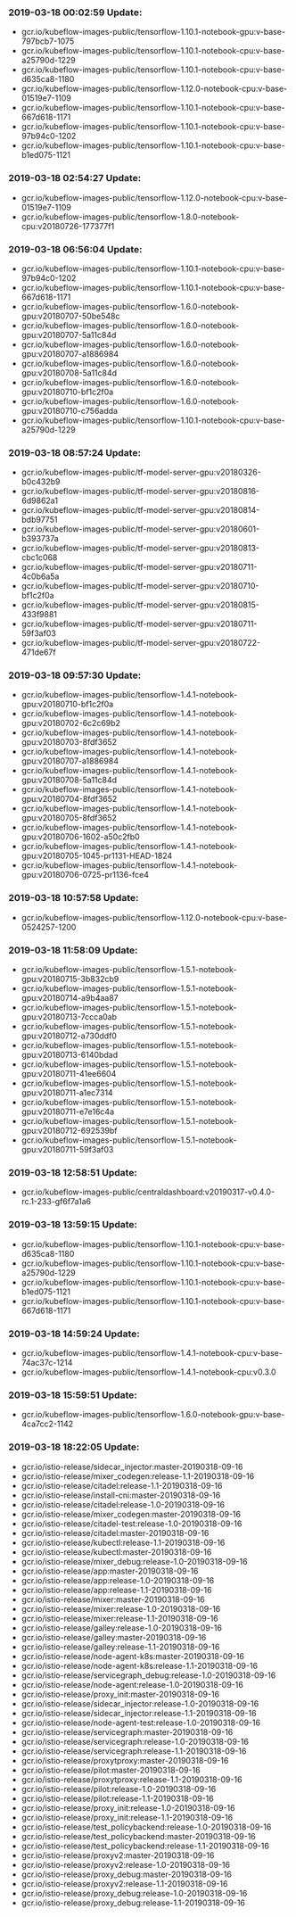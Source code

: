 ### 2019-03-18 00:02:59 Update:

- gcr.io/kubeflow-images-public/tensorflow-1.10.1-notebook-gpu:v-base-797bcb7-1075
- gcr.io/kubeflow-images-public/tensorflow-1.10.1-notebook-cpu:v-base-a25790d-1229
- gcr.io/kubeflow-images-public/tensorflow-1.10.1-notebook-cpu:v-base-d635ca8-1180
- gcr.io/kubeflow-images-public/tensorflow-1.12.0-notebook-cpu:v-base-01519e7-1109
- gcr.io/kubeflow-images-public/tensorflow-1.10.1-notebook-cpu:v-base-667d618-1171
- gcr.io/kubeflow-images-public/tensorflow-1.10.1-notebook-cpu:v-base-97b94c0-1202
- gcr.io/kubeflow-images-public/tensorflow-1.10.1-notebook-cpu:v-base-b1ed075-1121
### 2019-03-18 02:54:27 Update:

- gcr.io/kubeflow-images-public/tensorflow-1.12.0-notebook-cpu:v-base-01519e7-1109
- gcr.io/kubeflow-images-public/tensorflow-1.8.0-notebook-cpu:v20180726-177377f1
### 2019-03-18 06:56:04 Update:

- gcr.io/kubeflow-images-public/tensorflow-1.10.1-notebook-cpu:v-base-97b94c0-1202
- gcr.io/kubeflow-images-public/tensorflow-1.10.1-notebook-cpu:v-base-667d618-1171
- gcr.io/kubeflow-images-public/tensorflow-1.6.0-notebook-gpu:v20180707-50be548c
- gcr.io/kubeflow-images-public/tensorflow-1.6.0-notebook-gpu:v20180707-5a11c84d
- gcr.io/kubeflow-images-public/tensorflow-1.6.0-notebook-gpu:v20180707-a1886984
- gcr.io/kubeflow-images-public/tensorflow-1.6.0-notebook-gpu:v20180708-5a11c84d
- gcr.io/kubeflow-images-public/tensorflow-1.6.0-notebook-gpu:v20180710-bf1c2f0a
- gcr.io/kubeflow-images-public/tensorflow-1.6.0-notebook-gpu:v20180710-c756adda
- gcr.io/kubeflow-images-public/tensorflow-1.10.1-notebook-cpu:v-base-a25790d-1229
### 2019-03-18 08:57:24 Update:

- gcr.io/kubeflow-images-public/tf-model-server-gpu:v20180326-b0c432b9
- gcr.io/kubeflow-images-public/tf-model-server-gpu:v20180816-6d9862a1
- gcr.io/kubeflow-images-public/tf-model-server-gpu:v20180814-bdb97751
- gcr.io/kubeflow-images-public/tf-model-server-gpu:v20180601-b393737a
- gcr.io/kubeflow-images-public/tf-model-server-gpu:v20180813-cbc1c068
- gcr.io/kubeflow-images-public/tf-model-server-gpu:v20180711-4c0b6a5a
- gcr.io/kubeflow-images-public/tf-model-server-gpu:v20180710-bf1c2f0a
- gcr.io/kubeflow-images-public/tf-model-server-gpu:v20180815-433f9881
- gcr.io/kubeflow-images-public/tf-model-server-gpu:v20180711-59f3af03
- gcr.io/kubeflow-images-public/tf-model-server-gpu:v20180722-471de67f
### 2019-03-18 09:57:30 Update:

- gcr.io/kubeflow-images-public/tensorflow-1.4.1-notebook-gpu:v20180710-bf1c2f0a
- gcr.io/kubeflow-images-public/tensorflow-1.4.1-notebook-gpu:v20180702-6c2c69b2
- gcr.io/kubeflow-images-public/tensorflow-1.4.1-notebook-gpu:v20180703-8fdf3652
- gcr.io/kubeflow-images-public/tensorflow-1.4.1-notebook-gpu:v20180707-a1886984
- gcr.io/kubeflow-images-public/tensorflow-1.4.1-notebook-gpu:v20180708-5a11c84d
- gcr.io/kubeflow-images-public/tensorflow-1.4.1-notebook-gpu:v20180704-8fdf3652
- gcr.io/kubeflow-images-public/tensorflow-1.4.1-notebook-gpu:v20180705-8fdf3652
- gcr.io/kubeflow-images-public/tensorflow-1.4.1-notebook-gpu:v20180706-1602-a50c2fb0
- gcr.io/kubeflow-images-public/tensorflow-1.4.1-notebook-gpu:v20180705-1045-pr1131-HEAD-1824
- gcr.io/kubeflow-images-public/tensorflow-1.4.1-notebook-gpu:v20180706-0725-pr1136-fce4
### 2019-03-18 10:57:58 Update:

- gcr.io/kubeflow-images-public/tensorflow-1.12.0-notebook-cpu:v-base-0524257-1200
### 2019-03-18 11:58:09 Update:

- gcr.io/kubeflow-images-public/tensorflow-1.5.1-notebook-gpu:v20180715-3b832cb9
- gcr.io/kubeflow-images-public/tensorflow-1.5.1-notebook-gpu:v20180714-a9b4aa87
- gcr.io/kubeflow-images-public/tensorflow-1.5.1-notebook-gpu:v20180713-7ccca0ab
- gcr.io/kubeflow-images-public/tensorflow-1.5.1-notebook-gpu:v20180712-a730ddf0
- gcr.io/kubeflow-images-public/tensorflow-1.5.1-notebook-gpu:v20180713-6140bdad
- gcr.io/kubeflow-images-public/tensorflow-1.5.1-notebook-gpu:v20180711-41ee6604
- gcr.io/kubeflow-images-public/tensorflow-1.5.1-notebook-gpu:v20180711-a1ec7314
- gcr.io/kubeflow-images-public/tensorflow-1.5.1-notebook-gpu:v20180711-e7e16c4a
- gcr.io/kubeflow-images-public/tensorflow-1.5.1-notebook-gpu:v20180712-692539bf
- gcr.io/kubeflow-images-public/tensorflow-1.5.1-notebook-gpu:v20180711-59f3af03
### 2019-03-18 12:58:51 Update:

- gcr.io/kubeflow-images-public/centraldashboard:v20190317-v0.4.0-rc.1-233-gf6f7a1a6
### 2019-03-18 13:59:15 Update:

- gcr.io/kubeflow-images-public/tensorflow-1.10.1-notebook-cpu:v-base-d635ca8-1180
- gcr.io/kubeflow-images-public/tensorflow-1.10.1-notebook-cpu:v-base-a25790d-1229
- gcr.io/kubeflow-images-public/tensorflow-1.10.1-notebook-cpu:v-base-b1ed075-1121
- gcr.io/kubeflow-images-public/tensorflow-1.10.1-notebook-cpu:v-base-667d618-1171
### 2019-03-18 14:59:24 Update:

- gcr.io/kubeflow-images-public/tensorflow-1.4.1-notebook-cpu:v-base-74ac37c-1214
- gcr.io/kubeflow-images-public/tensorflow-1.4.1-notebook-cpu:v0.3.0
### 2019-03-18 15:59:51 Update:

- gcr.io/kubeflow-images-public/tensorflow-1.6.0-notebook-gpu:v-base-4ca7cc2-1142
### 2019-03-18 18:22:05 Update:

- gcr.io/istio-release/sidecar_injector:master-20190318-09-16
- gcr.io/istio-release/mixer_codegen:release-1.1-20190318-09-16
- gcr.io/istio-release/citadel:release-1.1-20190318-09-16
- gcr.io/istio-release/install-cni:master-20190318-09-16
- gcr.io/istio-release/citadel:release-1.0-20190318-09-16
- gcr.io/istio-release/mixer_codegen:master-20190318-09-16
- gcr.io/istio-release/citadel-test:release-1.0-20190318-09-16
- gcr.io/istio-release/citadel:master-20190318-09-16
- gcr.io/istio-release/kubectl:release-1.1-20190318-09-16
- gcr.io/istio-release/kubectl:master-20190318-09-16
- gcr.io/istio-release/mixer_debug:release-1.0-20190318-09-16
- gcr.io/istio-release/app:master-20190318-09-16
- gcr.io/istio-release/app:release-1.0-20190318-09-16
- gcr.io/istio-release/app:release-1.1-20190318-09-16
- gcr.io/istio-release/mixer:master-20190318-09-16
- gcr.io/istio-release/mixer:release-1.0-20190318-09-16
- gcr.io/istio-release/mixer:release-1.1-20190318-09-16
- gcr.io/istio-release/galley:release-1.0-20190318-09-16
- gcr.io/istio-release/galley:master-20190318-09-16
- gcr.io/istio-release/galley:release-1.1-20190318-09-16
- gcr.io/istio-release/node-agent-k8s:master-20190318-09-16
- gcr.io/istio-release/node-agent-k8s:release-1.1-20190318-09-16
- gcr.io/istio-release/servicegraph_debug:release-1.0-20190318-09-16
- gcr.io/istio-release/node-agent:release-1.0-20190318-09-16
- gcr.io/istio-release/proxy_init:master-20190318-09-16
- gcr.io/istio-release/sidecar_injector:release-1.0-20190318-09-16
- gcr.io/istio-release/sidecar_injector:release-1.1-20190318-09-16
- gcr.io/istio-release/node-agent-test:release-1.0-20190318-09-16
- gcr.io/istio-release/servicegraph:master-20190318-09-16
- gcr.io/istio-release/servicegraph:release-1.0-20190318-09-16
- gcr.io/istio-release/servicegraph:release-1.1-20190318-09-16
- gcr.io/istio-release/proxytproxy:master-20190318-09-16
- gcr.io/istio-release/pilot:master-20190318-09-16
- gcr.io/istio-release/proxytproxy:release-1.1-20190318-09-16
- gcr.io/istio-release/pilot:release-1.0-20190318-09-16
- gcr.io/istio-release/pilot:release-1.1-20190318-09-16
- gcr.io/istio-release/proxy_init:release-1.0-20190318-09-16
- gcr.io/istio-release/proxy_init:release-1.1-20190318-09-16
- gcr.io/istio-release/test_policybackend:release-1.0-20190318-09-16
- gcr.io/istio-release/test_policybackend:master-20190318-09-16
- gcr.io/istio-release/test_policybackend:release-1.1-20190318-09-16
- gcr.io/istio-release/proxyv2:master-20190318-09-16
- gcr.io/istio-release/proxyv2:release-1.0-20190318-09-16
- gcr.io/istio-release/proxy_debug:master-20190318-09-16
- gcr.io/istio-release/proxyv2:release-1.1-20190318-09-16
- gcr.io/istio-release/proxy_debug:release-1.0-20190318-09-16
- gcr.io/istio-release/proxy_debug:release-1.1-20190318-09-16

